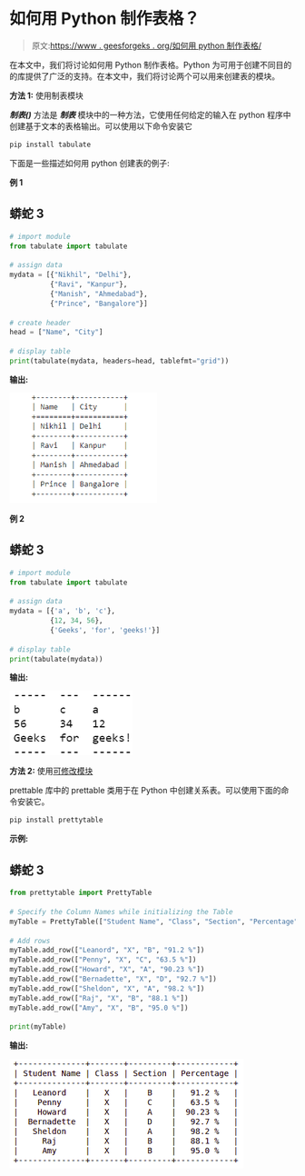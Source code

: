 # 如何用 Python 制作表格？

> 原文:[https://www . geesforgeks . org/如何用 python 制作表格/](https://www.geeksforgeeks.org/how-to-make-a-table-in-python/)

在本文中，我们将讨论如何用 Python 制作表格。Python 为可用于创建不同目的的库提供了广泛的支持。在本文中，我们将讨论两个可以用来创建表的模块。

**方法 1:** 使用制表模块

***制表()*** 方法是 ***制表*** 模块中的一种方法，它使用任何给定的输入在 python 程序中创建基于文本的表格输出。可以使用以下命令安装它

```py
pip install tabulate
```

下面是一些描述如何用 python 创建表的例子:

**例 1**

## 蟒蛇 3

```py
# import module
from tabulate import tabulate

# assign data
mydata = [{"Nikhil", "Delhi"}, 
          {"Ravi", "Kanpur"}, 
          {"Manish", "Ahmedabad"}, 
          {"Prince", "Bangalore"}]

# create header
head = ["Name", "City"]

# display table
print(tabulate(mydata, headers=head, tablefmt="grid"))
```

**输出:**

![](img/26b4c408b1af20a76492e0cbc4268bc4.png)

**例 2**

## 蟒蛇 3

```py
# import module
from tabulate import tabulate

# assign data
mydata = [{'a', 'b', 'c'},
          {12, 34, 56},
          {'Geeks', 'for', 'geeks!'}]

# display table
print(tabulate(mydata))
```

**输出:**

![](img/b19152ec679368594817f67e467f2d48.png)

**方法 2:** 使用[可修改模块](https://www.geeksforgeeks.org/creating-tables-with-prettytable-library-python/)

prettable 库中的 prettable 类用于在 Python 中创建关系表。可以使用下面的命令安装它。

```py
pip install prettytable 
```

**示例:**

## 蟒蛇 3

```py
from prettytable import PrettyTable 

# Specify the Column Names while initializing the Table 
myTable = PrettyTable(["Student Name", "Class", "Section", "Percentage"]) 

# Add rows 
myTable.add_row(["Leanord", "X", "B", "91.2 %"]) 
myTable.add_row(["Penny", "X", "C", "63.5 %"]) 
myTable.add_row(["Howard", "X", "A", "90.23 %"]) 
myTable.add_row(["Bernadette", "X", "D", "92.7 %"]) 
myTable.add_row(["Sheldon", "X", "A", "98.2 %"]) 
myTable.add_row(["Raj", "X", "B", "88.1 %"]) 
myTable.add_row(["Amy", "X", "B", "95.0 %"]) 

print(myTable)
```

**输出:**

![create table python](img/011fe8abe3e9b297469f7ac7a2bf16a5.png)
